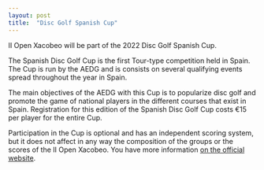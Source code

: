 ```yaml
---
layout: post
title:  "Disc Golf Spanish Cup"
---
```


II Open Xacobeo will be part of the 2022 Disc Golf Spanish Cup.

<!-- more -->

The Spanish Disc Golf Cup is the first Tour-type competition held in Spain. The Cup is run by the AEDG and is consists on several qualifying events spread throughout the year in Spain.

The main objectives of the AEDG with this Cup is to popularize disc golf and promote the game of national players in the different courses that exist in Spain. Registration for this edition of the Spanish Disc Golf Cup costs €15 per player for the entire Cup.

Participation in the Cup is optional and has an independent scoring system, but it does not affect in any way the composition of the groups or the scores of the II Open Xacobeo. You have more information [on the official website](https://www.aediscgolf.es/torneos-aedg/copa-de-espana-de-disc-golf/).
